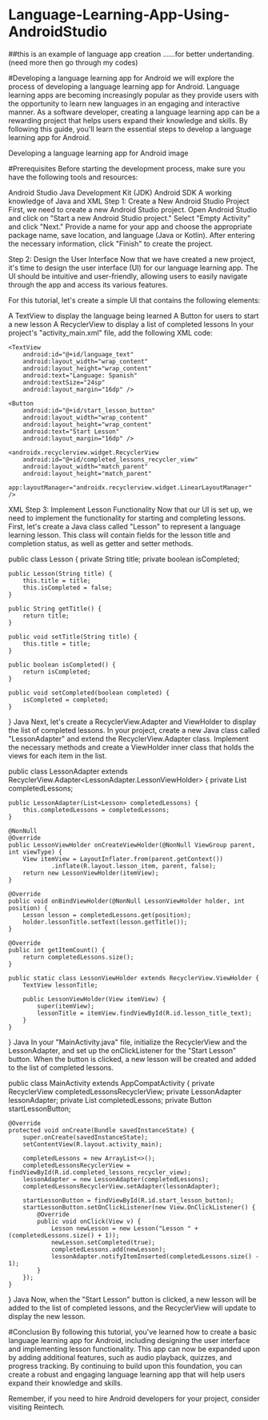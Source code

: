 # Language-Learning-App-Using-AndroidStudio
##this is an example of language app creation ......for better undertanding.(need more then go through my codes)

#Developing a language learning app for Android
 we will explore the process of developing a language learning app for Android. Language learning apps are becoming increasingly popular as they provide users with the opportunity to learn new languages in an engaging and interactive manner. As a software developer, creating a language learning app can be a rewarding project that helps users expand their knowledge and skills. By following this guide, you'll learn the essential steps to develop a language learning app for Android.

Developing a language learning app for Android image

#Prerequisites
Before starting the development process, make sure you have the following tools and resources:

Android Studio
Java Development Kit (JDK)
Android SDK
A working knowledge of Java and XML
Step 1: Create a New Android Studio Project
First, we need to create a new Android Studio project. Open Android Studio and click on "Start a new Android Studio project." Select "Empty Activity" and click "Next." Provide a name for your app and choose the appropriate package name, save location, and language (Java or Kotlin). After entering the necessary information, click "Finish" to create the project.

Step 2: Design the User Interface
Now that we have created a new project, it's time to design the user interface (UI) for our language learning app. The UI should be intuitive and user-friendly, allowing users to easily navigate through the app and access its various features.

For this tutorial, let's create a simple UI that contains the following elements:

A TextView to display the language being learned
A Button for users to start a new lesson
A RecyclerView to display a list of completed lessons
In your project's "activity_main.xml" file, add the following XML code:

<LinearLayout
    xmlns:android="http://schemas.android.com/apk/res/android"
    xmlns:app="http://schemas.android.com/apk/res-auto"
    xmlns:tools="http://schemas.android.com/tools"
    android:layout_width="match_parent"
    android:layout_height="match_parent"
    android:orientation="vertical"
    tools:context=".MainActivity">

    <TextView
        android:id="@+id/language_text"
        android:layout_width="wrap_content"
        android:layout_height="wrap_content"
        android:text="Language: Spanish"
        android:textSize="24sp"
        android:layout_margin="16dp" />

    <Button
        android:id="@+id/start_lesson_button"
        android:layout_width="wrap_content"
        android:layout_height="wrap_content"
        android:text="Start Lesson"
        android:layout_margin="16dp" />

    <androidx.recyclerview.widget.RecyclerView
        android:id="@+id/completed_lessons_recycler_view"
        android:layout_width="match_parent"
        android:layout_height="match_parent"
        app:layoutManager="androidx.recyclerview.widget.LinearLayoutManager" />

</LinearLayout>
XML
Step 3: Implement Lesson Functionality
Now that our UI is set up, we need to implement the functionality for starting and completing lessons. First, let's create a Java class called "Lesson" to represent a language learning lesson. This class will contain fields for the lesson title and completion status, as well as getter and setter methods.

public class Lesson {
    private String title;
    private boolean isCompleted;

    public Lesson(String title) {
        this.title = title;
        this.isCompleted = false;
    }

    public String getTitle() {
        return title;
    }

    public void setTitle(String title) {
        this.title = title;
    }

    public boolean isCompleted() {
        return isCompleted;
    }

    public void setCompleted(boolean completed) {
        isCompleted = completed;
    }
}
Java
Next, let's create a RecyclerView.Adapter and ViewHolder to display the list of completed lessons. In your project, create a new Java class called "LessonAdapter" and extend the RecyclerView.Adapter class. Implement the necessary methods and create a ViewHolder inner class that holds the views for each item in the list.

public class LessonAdapter extends RecyclerView.Adapter<LessonAdapter.LessonViewHolder> {
    private List<Lesson> completedLessons;

    public LessonAdapter(List<Lesson> completedLessons) {
        this.completedLessons = completedLessons;
    }

    @NonNull
    @Override
    public LessonViewHolder onCreateViewHolder(@NonNull ViewGroup parent, int viewType) {
        View itemView = LayoutInflater.from(parent.getContext())
                .inflate(R.layout.lesson_item, parent, false);
        return new LessonViewHolder(itemView);
    }

    @Override
    public void onBindViewHolder(@NonNull LessonViewHolder holder, int position) {
        Lesson lesson = completedLessons.get(position);
        holder.lessonTitle.setText(lesson.getTitle());
    }

    @Override
    public int getItemCount() {
        return completedLessons.size();
    }

    public static class LessonViewHolder extends RecyclerView.ViewHolder {
        TextView lessonTitle;

        public LessonViewHolder(View itemView) {
            super(itemView);
            lessonTitle = itemView.findViewById(R.id.lesson_title_text);
        }
    }
}
Java
In your "MainActivity.java" file, initialize the RecyclerView and the LessonAdapter, and set up the onClickListener for the "Start Lesson" button. When the button is clicked, a new lesson will be created and added to the list of completed lessons.

public class MainActivity extends AppCompatActivity {
    private RecyclerView completedLessonsRecyclerView;
    private LessonAdapter lessonAdapter;
    private List<Lesson> completedLessons;
    private Button startLessonButton;

    @Override
    protected void onCreate(Bundle savedInstanceState) {
        super.onCreate(savedInstanceState);
        setContentView(R.layout.activity_main);

        completedLessons = new ArrayList<>();
        completedLessonsRecyclerView = findViewById(R.id.completed_lessons_recycler_view);
        lessonAdapter = new LessonAdapter(completedLessons);
        completedLessonsRecyclerView.setAdapter(lessonAdapter);

        startLessonButton = findViewById(R.id.start_lesson_button);
        startLessonButton.setOnClickListener(new View.OnClickListener() {
            @Override
            public void onClick(View v) {
                Lesson newLesson = new Lesson("Lesson " + (completedLessons.size() + 1));
                newLesson.setCompleted(true);
                completedLessons.add(newLesson);
                lessonAdapter.notifyItemInserted(completedLessons.size() - 1);
            }
        });
    }
}
Java
Now, when the "Start Lesson" button is clicked, a new lesson will be added to the list of completed lessons, and the RecyclerView will update to display the new lesson.

#Conclusion
By following this tutorial, you've learned how to create a basic language learning app for Android, including designing the user interface and implementing lesson functionality. This app can now be expanded upon by adding additional features, such as audio playback, quizzes, and progress tracking. By continuing to build upon this foundation, you can create a robust and engaging language learning app that will help users expand their knowledge and skills.

Remember, if you need to hire Android developers for your project, consider visiting Reintech.
